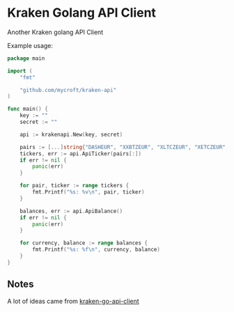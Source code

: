 Kraken Golang API Client
========================

Another Kraken golang API Client

Example usage:

```go
package main

import (
	"fmt"

	"github.com/mycroft/kraken-api"
)

func main() {
	key := ""
	secret := ""

	api := krakenapi.New(key, secret)

	pairs := [...]string{"DASHEUR", "XXBTZEUR", "XLTCZEUR", "XETCZEUR", "XETHZEUR", "XREPZEUR", "XXRPZEUR", "XZECZEUR", "XXLMZEUR", "GNOEUR", "XXMRZEUR"}
	tickers, err := api.ApiTicker(pairs[:])
	if err != nil {
		panic(err)
	}

	for pair, ticker := range tickers {
		fmt.Printf("%s: %v\n", pair, ticker)
	}

	balances, err := api.ApiBalance()
	if err != nil {
		panic(err)
	}

	for currency, balance := range balances {
		fmt.Printf("%s: %f\n", currency, balance)
	}
}
```

Notes
-----

A lot of ideas came from [kraken-go-api-client](https://github.com/beldur/kraken-go-api-client/)
